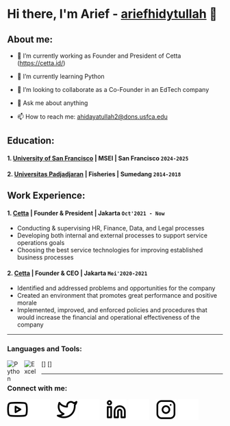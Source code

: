 # Hi there, I'm Arief - [ariefhidytullah](https://www.instagram.com/ariefhidytullah/) 👋
## About me:
- 🔭 I’m currently working as Founder and President of Cetta (https://cetta.id/) 
- 🌱 I’m currently learning Python 
- 👯 I’m looking to collaborate as a Co-Founder in an EdTech company

- 💬 Ask me about anything
- 📫 How to reach me: ahidayatullah2@dons.usfca.edu

## Education:

#### 1. [University of San Francisco](https://www.ugm.ac.id) | MSEI | San Francisco `2024-2025`
   
 #### 2. [Universitas Padjadjaran](https://www.unpad.ac.id/) | Fisheries | Sumedang `2014-2018`
   

## Work Experience:
#### 1. [Cetta](https://cetta.id/) | Founder & President | Jakarta `Oct'2021 - Now`
   - Conducting & supervising HR, Finance, Data, and Legal processes
   - Developing both internal and external processes to support service operations goals
   - Choosing the best service technologies for improving established business
processes
#### 2. [Cetta](https://cetta.id/) | Founder & CEO | Jakarta `Mei'2020-2021`
   - Identified and addressed problems and opportunities for the company
   - Created an environment that promotes great performance and positive morale
   - Implemented, improved, and enforced policies and procedures that would increase the financial and operational effectiveness of the company
---

### Languages and Tools:

[<img align="left" alt="Python" width="30px" src="https://upload.wikimedia.org/wikipedia/commons/thumb/c/c3/Python-logo-notext.svg/110px-Python-logo-notext.svg.png?20100317150552" style="padding-right:10px;" />]
[<img align="left" alt="Excel" width="30px" src="https://is2-ssl.mzstatic.com/image/thumb/Purple126/v4/a8/fd/5a/a8fd5a84-c6f1-355f-3b9f-6e86598efaa3/XCEL.png/1200x630bb.png" style="padding-right:10px;" />]

---
### Connect with me:

[![website](./img/youtube-light.svg)](https://www.youtube.com/@KakArief_H#gh-light-mode-only)
[![website](./img/youtube-dark.svg)](https://www.youtube.com/@KakArief_H#gh-dark-mode-only)
&nbsp;&nbsp;
[![website](./img/twitter-light.svg)](https://twitter.com/vincentwwidyan#gh-light-mode-only)
[![website](./img/twitter-dark.svg)](https://twitter.com/vincentwwidyan#gh-dark-mode-only)
&nbsp;&nbsp;
[![website](./img/linkedin-light.svg)](https://www.linkedin.com/in/ariefhidayatullah/#gh-light-mode-only)
[![website](./img/linkedin-dark.svg)](https://www.linkedin.com/in/ariefhidayatullah/#gh-dark-mode-only)
&nbsp;&nbsp;
[![website](./img/instagram-light.svg)](https://x.com/arief_h#gh-light-mode-only)
[![website](./img/instagram-dark.svg)](https://x.com/arief_h#gh-dark-mode-only)

